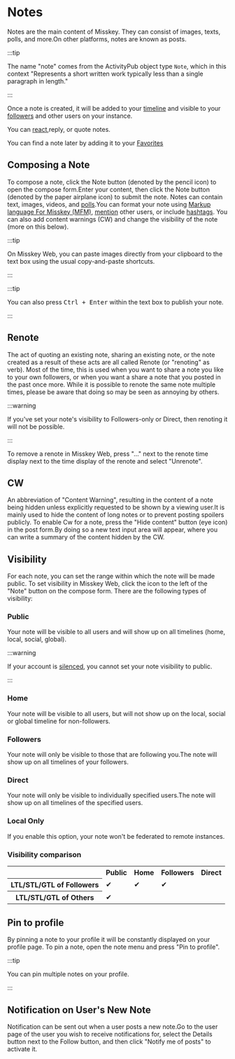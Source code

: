 # Notes

Notes are the main content of Misskey. They can consist of images, texts, polls, and more.On other platforms, notes are known as posts.

:::tip

The name "note" comes from the ActivityPub object type `Note`, which in this context "Represents a short written work typically less than a single paragraph in length."

:::

Once a note is created, it will be added to your [timeline](./timeline) and visible to your [followers](./follow) and other users on your instance.

You can [react](./reactions),reply, or quote notes.

You can find a note later by adding it to your [Favorites](./favorite)

## Composing a Note

To compose a note, click the Note button (denoted by the pencil icon) to open the compose form.Enter your content, then click the Note button (denoted by the paper airplane icon) to submit the note. Notes can contain text, images, videos, and [polls](./poll).You can format your note using [Markup language For Misskey (MFM)](./mfm), [mention](./mention) other users, or include [hashtags](./hashtag). You can also add content warnings (CW) and change the visibility of the note (more on this below).

:::tip

On Misskey Web, you can paste images directly from your clipboard to the text box using the usual copy-and-paste shortcuts.

:::

:::tip

You can also press <kbd class="key">Ctrl + Enter</kbd> within the text box to publish your note.

:::

## Renote

The act of quoting an existing note, sharing an existing note, or the note created as a result of these acts are all called Renote (or "renoting" as verb).
Most of the time, this is used when you want to share a note you like to your own followers, or when you want a share a note that you posted in the past once more.
While it is possible to renote the same note multiple times, please be aware that doing so may be seen as annoying by others.

:::warning

If you've set your note's visibility to Followers-only or Direct, then renoting it will not be possible.

:::

To remove a renote in Misskey Web, press "..." next to the renote time display next to the time display of the renote and select "Unrenote".

## CW

An abbreviation of "Content Warning", resulting in the content of a note being hidden unless explicitly requested to be shown by a viewing user.It is mainly used to hide the content of long notes or to prevent posting spoilers publicly.
To enable Cw for a note, press the "Hide content" button (eye icon) in the post form.By doing so a new text input area will appear, where you can write a summary of the content hidden by the CW.

## Visibility

For each note, you can set the range within which the note will be made public.
To set visibility in Misskey Web, click the icon to the left of the "Note" button on the compose form.
There are the following types of visibility:

### Public

Your note will be visible to all users and will show up on all timelines (home, local, social, global).

:::warning

If your account is [silenced](./silence), you cannot set your note visibility to public.

:::

### Home

Your note will be visible to all users, but will not show up on the local, social or global timeline for non-followers.

### Followers

Your note will only be visible to those that are following you.The note will show up on all timelines of your followers.

### Direct

Your note will only be visible to individually specified users.The note will show up on all timelines of the specified users.

### Local Only

If you enable this option, your note won't be federated to remote instances.

### Visibility comparison

<table>
	<tbody><tr><th></th><th>Public</th><th>Home</th><th>Followers</th><th>Direct</th></tr>
	<tr><th>LTL/STL/GTL of Followers</th><td>✔</td><td>✔</td><td>✔</td><td></td></tr>
	<tr><th>LTL/STL/GTL of Others</th><td>✔</td><td></td><td></td><td></td></tr>
</tbody></table>

## Pin to profile

By pinning a note to your profile it will be constantly displayed on your profile page.
To pin a note, open the note menu and press "Pin to profile".

:::tip

You can pin multiple notes on your profile.

:::

## Notification on User's New Note

Notification can be sent out when a user posts a new note.Go to the user page of the user you wish to receive notifications for, select the Details button next to the Follow button, and then click "Notify me of posts" to activate it.
